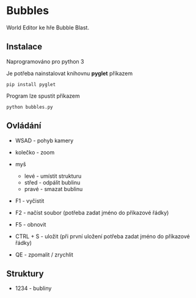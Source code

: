 # Bubbles
World Editor ke hře Bubble Blast.

## Instalace

Naprogramováno pro python 3

Je potřeba nainstalovat knihovnu **pyglet** příkazem
```
pip install pyglet
```

Program lze spustit příkazem
```
python bubbles.py
```

## Ovládání

- WSAD - pohyb kamery
- kolečko - zoom
- myš
	- levé - umístit strukturu
	- střed - odpálit bublinu
	- pravé - smazat bublinu

- F1 - vyčistit
- F2 - načíst soubor (potřeba zadat jméno do příkazové řádky)
- F5 - obnovit
- CTRL + S - uložit (při první uložení potřeba zadat jméno do příkazové řádky)

- QE - zpomalit / zrychlit

## Struktury

- 1234 - bubliny



